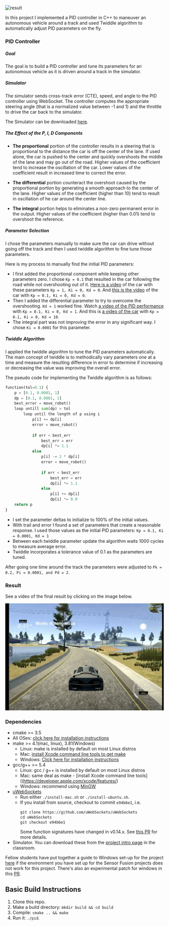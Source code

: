 [result]: ./media/pid.gif "Short Gif"
![result]

In this project I implemented a PID controller in C++ to maneuver an autonomous vehicle around a track and used Twiddle algorithm to automatically adjust PID parameters on the fly.

### PID Controller
##### Goal
The goal is to build a PID controller and tune its parameters for an autonomous vehicle as it is driven around a track in the simulator.

##### Simulator
The simulator sends cross-track error (CTE), speed, and angle to the PID controller using WebSocket. The controller computes the appropriate steering angle (that is a normalized value between -1 and 1) and the throttle to drive the car back to the simulator.

The Simulator can be downloaded [here](https://github.com/udacity/self-driving-car-sim/releases).


##### The Effect of the P, I, D Components
- **The proportional** portion of the controller results in a steering that is proportional to the distance the car is off the center of the lane. If used alone, the car is pushed to the center and quickly overshoots the middle of the lane and may go out of the road. Higher values of the coefficient tend to increase the oscillation of the car. Lower values of the coefficient result in increased time to correct the error.

- **The differential** portion counteract the overshoot caused by the proportional portion by generating a smooth approach to the center of the lane. Higher values of the coefficient (higher than 10) tend to result in oscillation of he car around the center line.

- **The integral** portion helps to eliminates a non-zero permanent error in the output. Higher values of the coefficient (higher than 0.01) tend to overshoot the reference.


##### Parameter Selection
I chose the parameters manually to make sure the car can drive without going off the track and then I used twiddle algorithm to fine tune those parameters.

Here is my process to manually find the initial PID parameters:
- I first added the proportional component while keeping other parameters zero. I chose `Kp = 0.1` that resulted in the car following the road while not overshooting out of it. [Here is a video](https://www.youtube.com/watch?v=NtbGrdZbvcM) of the car with these parameters `Kp = 1, Ki = 0, Kd = 0`. And [this is the video](https://www.youtube.com/watch?v=WA-sdZhimBs) of the car with `Kp = 0.1, Ki = 0, Kd = 0`.
- Then I added the differential parameter to try to overcome the overshooting. `Kd = 1` worked fine. Watch [a video of the PID performance](https://www.youtube.com/watch?v=4uhZ9vBzcuE) with `Kp = 0.1, Ki = 0, Kd = 1`. And this is [a video of the car](https://www.youtube.com/watch?v=utDTVqofqiA) with `Kp = 0.1, Ki = 0, Kd = 10`.  
- The integral part was not improving the error in any significant way. I chose `Ki = 0.0001` for this parameter.

##### Twiddle Algorithm
I applied the twiddle algorithm to tune the PID parameters automatically. The main concept of twiddle is to methodically vary parameters one at a time and measure the resulting difference in error to determine if increasing or decreasing the value was improving the overall error.

The pseudo code for implementing the Twiddle algorithm is as follows:

```Python
function(tol=0.1) {
    p = [0.1, 0.0001, 1]
    dp = [0.1, 0.0001, 1]
    best_error = move_robot()
    loop untill sum(dp) > tol
        loop until the length of p using i
            p[i] += dp[i]
            error = move_robot()

            if err < best_err
                best_err = err
                dp[i] *= 1.1
            else
                p[i] -= 2 * dp[i]
                error = move_robot()

                if err < best_err
                    best_err = err
                    dp[i] *= 1.1
                else
                    p[i] += dp[i]
                    dp[i] *= 0.9
    return p
}
```

- I set the parameter deltas to initialize to 100% of the initial values.
- With trail and error I found a set of parameters that create a reasonable response. I used those values as the initial PID parameters: `Kp = 0.1, Ki = 0.0001, Kd = 1`
- Between each twiddle parameter update the algorithm waits 1000 cycles to measure average error.
- Twiddle incorporates a tolerance value of 0.1 as the parameters are tuned.

After going one time around the track the parameters were adjusted to `Pk = 0.2, Pi = 0.0001, and Pd = 2`.

### Result
See a video of the final result by clicking on the image below.

[image-final-result]: ./media/screen_shot.PNG "Final Video Screenshot"
[![image-final-result]](https://www.youtube.com/watch?v=Rw_0oPXjEiQ)



### Dependencies

* cmake >= 3.5
 * All OSes: [click here for installation instructions](https://cmake.org/install/)
* make >= 4.1(mac, linux), 3.81(Windows)
  * Linux: make is installed by default on most Linux distros
  * Mac: [install Xcode command line tools to get make](https://developer.apple.com/xcode/features/)
  * Windows: [Click here for installation instructions](http://gnuwin32.sourceforge.net/packages/make.htm)
* gcc/g++ >= 5.4
  * Linux: gcc / g++ is installed by default on most Linux distros
  * Mac: same deal as make - [install Xcode command line tools]((https://developer.apple.com/xcode/features/)
  * Windows: recommend using [MinGW](http://www.mingw.org/)
* [uWebSockets](https://github.com/uWebSockets/uWebSockets)
  * Run either `./install-mac.sh` or `./install-ubuntu.sh`.
  * If you install from source, checkout to commit `e94b6e1`, i.e.
    ```
    git clone https://github.com/uWebSockets/uWebSockets
    cd uWebSockets
    git checkout e94b6e1
    ```
    Some function signatures have changed in v0.14.x. See [this PR](https://github.com/udacity/CarND-MPC-Project/pull/3) for more details.
* Simulator. You can download these from the [project intro page](https://github.com/udacity/self-driving-car-sim/releases) in the classroom.

Fellow students have put together a guide to Windows set-up for the project [here](https://s3-us-west-1.amazonaws.com/udacity-selfdrivingcar/files/Kidnapped_Vehicle_Windows_Setup.pdf) if the environment you have set up for the Sensor Fusion projects does not work for this project. There's also an experimental patch for windows in this [PR](https://github.com/udacity/CarND-PID-Control-Project/pull/3).

## Basic Build Instructions

1. Clone this repo.
2. Make a build directory: `mkdir build && cd build`
3. Compile: `cmake .. && make`
4. Run it: `./pid`.
